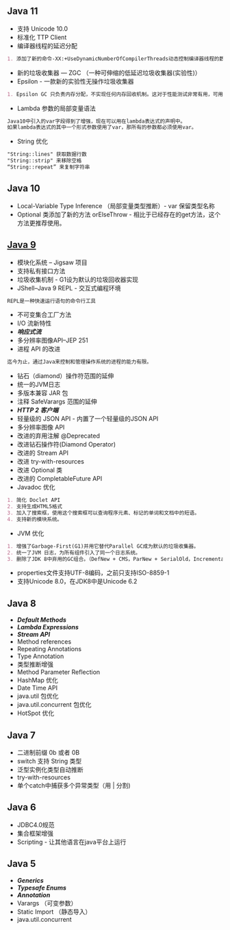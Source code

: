 ## Java 11
* 支持 Unicode 10.0
* 标准化 TTP Client
* 编译器线程的延迟分配
```md
1. 添加了新的命令-XX:+UseDynamicNumberOfCompilerThreads动态控制编译器线程的数量
```
* 新的垃圾收集器 — ZGC （一种可伸缩的低延迟垃圾收集器(实验性)）
* Epsilon - 一款新的实验性无操作垃圾收集器
```md
1. Epsilon GC 只负责内存分配，不实现任何内存回收机制。这对于性能测试非常有用，可用于与其他GC对比成本和收益。
```
* Lambda 参数的局部变量语法
```md
Java10中引入的var字段得到了增强，现在可以用在lambda表达式的声明中。
如果lambda表达式的其中一个形式参数使用了var，那所有的参数都必须使用var。
```
* String 优化
```md
"String::lines" 获取数据行数
"String::strip" 来移除空格
“String::repeat” 来复制字符串
```

## Java 10
* Local-Variable Type Inference （局部变量类型推断）- var 保留类型名称
* Optional 类添加了新的方法 orElseThrow - 相比于已经存在的get方法，这个方法更推荐使用。

## [Java 9](https://docs.oracle.com/javase/9/whatsnew/toc.htm#JSNEW-GUID-C23AFD78-C777-460B-8ACE-58BE5EA681F6)
* 模块化系统 – Jigsaw 项目
* 支持私有接口方法
* 垃圾收集机制 - G1设为默认的垃圾回收器实现
* JShell–Java 9 REPL - 交互式编程环境
```md
REPL是一种快速运行语句的命令行工具
```
* 不可变集合工厂方法
* I/O 流新特性
* ***响应式流***
* 多分辨率图像API–JEP 251
* 进程 API 的改进
```md
迄今为止，通过Java来控制和管理操作系统的进程的能力有限。
```
* 钻石（diamond）操作符范围的延伸
* 统一的JVM日志
* 多版本兼容 JAR 包
* 注释 SafeVarargs 范围的延伸
* ***HTTP 2 客户端***
* 轻量级的 JSON API - 内置了一个轻量级的JSON API
* 多分辨率图像 API
* 改进的弃用注解 @Deprecated
* 改进钻石操作符(Diamond Operator) 
* 改进的 Stream API
* 改进 try-with-resources
* 改进 Optional 类
* 改进的 CompletableFuture API
* Javadoc 优化
```md
1. 简化 Doclet API
2. 支持生成HTML5格式
3. 加入了搜索框，使用这个搜索框可以查询程序元素、标记的单词和文档中的短语。
4. 支持新的模块系统。
```
* JVM 优化
```md
1. 增强了Garbage-First(G1)并用它替代Parallel GC成为默认的垃圾收集器。
2. 统一了JVM 日志，为所有组件引入了同一个日志系统。
3. 删除了JDK 8中弃用的GC组合。（DefNew + CMS，ParNew + SerialOld，Incremental CMS）。
```
* properties文件支持UTF-8编码，之前只支持ISO-8859-1
* 支持Unicode 8.0，在JDK8中是Unicode 6.2

## Java 8
* ***Default Methods***
* ***Lambda Expressions***
* ***Stream API***
* Method references
* Repeating Annotations 
* Type Annotation
* 类型推断增强
* Method Parameter Reflection
* HashMap 优化
* Date Time API
* java.util 包优化
* java.util.concurrent 包优化
* HotSpot 优化

## Java 7
* 二进制前缀 0b 或者 0B
* switch 支持 String 类型
* 泛型实例化类型自动推断
* try-with-resources
* 单个catch中捕获多个异常类型（用 | 分割)

## Java 6
* JDBC4.0规范
* 集合框架增强
* Scripting - 让其他语言在java平台上运行

## Java 5
* ***Generics***
* ***Typesafe Enums***
* ***Annotation***
* Varargs （可变参数）
* Static Import （静态导入）
* java.util.concurrent